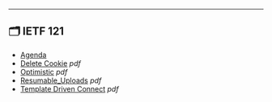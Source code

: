 

---

## 🗂️ IETF 121

- [Agenda](agenda.md) 
- [Delete Cookie](delete-cookie.pdf) _pdf_
- [Optimistic](optimistic.pdf) _pdf_
- [Resumable_Uploads](resumable_uploads.pdf) _pdf_
- [Template Driven Connect](template-driven-connect.pdf) _pdf_